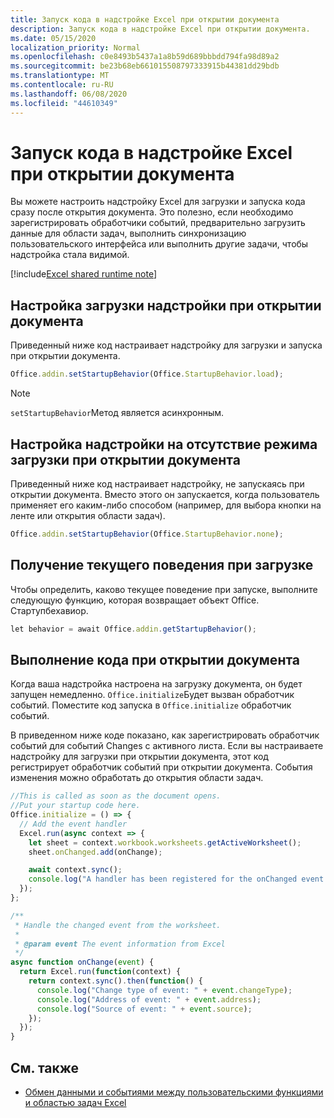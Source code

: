 ```yaml
---
title: Запуск кода в надстройке Excel при открытии документа
description: Запуск кода в надстройке Excel при открытии документа.
ms.date: 05/15/2020
localization_priority: Normal
ms.openlocfilehash: c0e8493b5437a1a8b59d689bbbdd794fa98d89a2
ms.sourcegitcommit: be23b68eb661015508797333915b44381dd29bdb
ms.translationtype: MT
ms.contentlocale: ru-RU
ms.lasthandoff: 06/08/2020
ms.locfileid: "44610349"
---
```

# <a name="run-code-in-your-excel-add-in-when-the-document-opens"></a>Запуск кода в надстройке Excel при открытии документа

Вы можете настроить надстройку Excel для загрузки и запуска кода сразу после открытия документа. Это полезно, если необходимо зарегистрировать обработчики событий, предварительно загрузить данные для области задач, выполнить синхронизацию пользовательского интерфейса или выполнить другие задачи, чтобы надстройка стала видимой.

[!include[Excel shared runtime note](../includes/note-requires-shared-runtime.md)]

## <a name="configure-your-add-in-to-load-when-the-document-opens"></a>Настройка загрузки надстройки при открытии документа

Приведенный ниже код настраивает надстройку для загрузки и запуска при открытии документа.

```JavaScript
Office.addin.setStartupBehavior(Office.StartupBehavior.load);
```

> [!NOTE]
> `setStartupBehavior`Метод является асинхронным.

## <a name="configure-your-add-in-for-no-load-behavior-on-document-open"></a>Настройка надстройки на отсутствие режима загрузки при открытии документа

Приведенный ниже код настраивает надстройку, не запускаясь при открытии документа. Вместо этого он запускается, когда пользователь применяет его каким-либо способом (например, для выбора кнопки на ленте или открытия области задач).

```JavaScript
Office.addin.setStartupBehavior(Office.StartupBehavior.none);
```

## <a name="get-the-current-load-behavior"></a>Получение текущего поведения при загрузке

Чтобы определить, каково текущее поведение при запуске, выполните следующую функцию, которая возвращает объект Office. Стартупбехавиор.

```JavaScript
let behavior = await Office.addin.getStartupBehavior();
```

## <a name="how-to-run-code-when-the-document-opens"></a>Выполнение кода при открытии документа

Когда ваша надстройка настроена на загрузку документа, он будет запущен немедленно. `Office.initialize`Будет вызван обработчик событий. Поместите код запуска в `Office.initialize` обработчик событий.

В приведенном ниже коде показано, как зарегистрировать обработчик событий для событий Changes с активного листа. Если вы настраиваете надстройку для загрузки при открытии документа, этот код регистрирует обработчик событий при открытии документа. События изменения можно обработать до открытия области задач.


```JavaScript
//This is called as soon as the document opens.
//Put your startup code here.
Office.initialize = () => {
  // Add the event handler
  Excel.run(async context => {
    let sheet = context.workbook.worksheets.getActiveWorksheet();
    sheet.onChanged.add(onChange);

    await context.sync();
    console.log("A handler has been registered for the onChanged event.");
  });
};

/**
 * Handle the changed event from the worksheet.
 *
 * @param event The event information from Excel
 */
async function onChange(event) {
  return Excel.run(function(context) {
    return context.sync().then(function() {
      console.log("Change type of event: " + event.changeType);
      console.log("Address of event: " + event.address);
      console.log("Source of event: " + event.source);
    });
  });
}

```

## <a name="see-also"></a>См. также

- [Обмен данными и событиями между пользовательскими функциями и областью задач Excel](../tutorials/share-data-and-events-between-custom-functions-and-the-task-pane-tutorial.md)